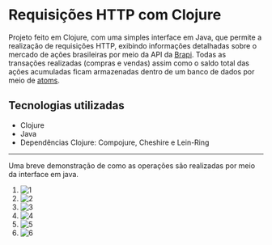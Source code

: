 # Requisições HTTP com Clojure


Projeto feito em Clojure, com uma simples interface em Java, que permite a realização de requisições HTTP, exibindo informações detalhadas sobre o mercado de ações brasileiras por meio da API da [Brapi](https://brapi.dev).
Todas as transações realizadas (compras e vendas) assim como o saldo total das ações acumuladas ficam armazenadas dentro de um banco de dados por meio de [atoms](https://clojure.org/reference/atoms).


## Tecnologias utilizadas

* Clojure
* Java
* Dependências Clojure: Compojure, Cheshire e Lein-Ring
---

Uma breve demonstração de como as operações são realizadas por meio da interface em java.

1. ![1](https://github.com/gustavorch/Clojure-HTTP/assets/111701811/e0521c32-4e33-4dd7-9426-f72352aa23e9)
2. ![2](https://github.com/gustavorch/Clojure-HTTP/assets/111701811/5bd227ad-777a-40e7-a060-91f38e5388ff)
3. ![3](https://github.com/gustavorch/Clojure-HTTP/assets/111701811/5876b59e-441e-4493-aa39-92448aa54b13)
4. ![4](https://github.com/gustavorch/Clojure-HTTP/assets/111701811/1388b417-fc5c-45b8-a643-a4ffa80a77ed)
5. ![5](https://github.com/gustavorch/Clojure-HTTP/assets/111701811/b78e8a88-85a3-4a4e-b7f3-44a6188642e5)
6. ![6](https://github.com/gustavorch/Clojure-HTTP/assets/111701811/cbca45f9-4f03-4d66-a0b1-2f4cbd67cbd0)
